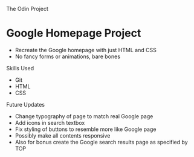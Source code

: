 The Odin Project 

# Google Homepage Project

- Recreate the Google homepage with just HTML and CSS 
- No fancy forms or animations, bare bones 

Skills Used 
- Git
- HTML
- CSS

Future Updates
- Change typography of page to match real Google page
- Add icons in search textbox
- Fix styling of buttons to resemble more like Google page
- Possibly make all contents responsive
- Also for bonus create the Google search results page as specified by TOP
